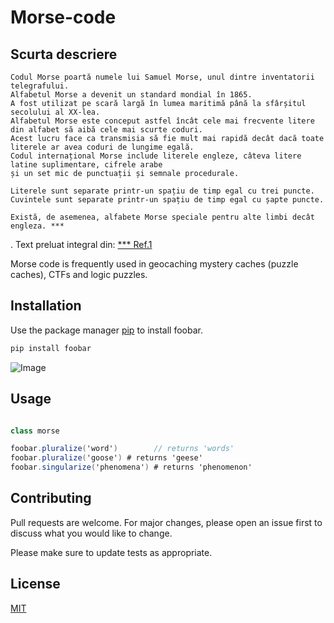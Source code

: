 # Morse-code

## Scurta descriere

    Codul Morse poartă numele lui Samuel Morse, unul dintre inventatorii telegrafului.
    Alfabetul Morse a devenit un standard mondial în 1865.
    A fost utilizat pe scară largă în lumea maritimă până la sfârșitul secolului al XX-lea.
    Alfabetul Morse este conceput astfel încât cele mai frecvente litere din alfabet să aibă cele mai scurte coduri.
    Acest lucru face ca transmisia să fie mult mai rapidă decât dacă toate literele ar avea coduri de lungime egală.
    Codul internațional Morse include literele engleze, câteva litere latine suplimentare, cifrele arabe 
    și un set mic de punctuații și semnale procedurale.

    Literele sunt separate printr-un spațiu de timp egal cu trei puncte.
    Cuvintele sunt separate printr-un spațiu de timp egal cu șapte puncte.
    
    Există, de asemenea, alfabete Morse speciale pentru alte limbi decât engleza. ***
    
   
   .                                                 Text preluat integral din:  [***  Ref.1](https://www.boxentriq.com/code-breaking/morse-code/)
     

Morse code is frequently used in geocaching mystery caches (puzzle caches), CTFs and logic puzzles. 

## Installation

Use the package manager [pip](https://pip.pypa.io/en/stable/) to install foobar.

```bash
pip install foobar
```
![Image](https://www.boxentriq.com/img/morse-code/morse-code-overview.png)

## Usage

```cs

class morse

foobar.pluralize('word')        // returns 'words'
foobar.pluralize('goose') # returns 'geese'
foobar.singularize('phenomena') # returns 'phenomenon'
```

## Contributing
Pull requests are welcome. For major changes, please open an issue first to discuss what you would like to change.

Please make sure to update tests as appropriate.

## License
[MIT](https://choosealicense.com/licenses/mit/)
